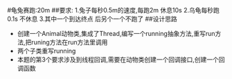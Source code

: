 #龟兔赛跑:20m
##要求:
    1.兔子每秒0.5m的速度,每跑2m 休息10s
    2.乌龟每秒跑0.1s   不休息
    3.其中一个到达终点 后另个一个不跑了
##设计思路

- 创建一个Animal动物类,集成了Thread,编写一个running抽象方法,重写run方法,把runing方法在run方法里调用
- 两个子类重写running
- 本题的第3个要求涉及到线程回调,需要在动物类创建一个回调接口,创建一个回调函数